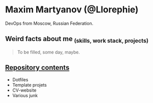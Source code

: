 # Maxim Martyanov (@Llorephie)

DevOps from Moscow, Russian Federation.

## Weird facts about me <sub>(skills, work stack, projects)</sub>

> To be filled, some day, maybe.

## [Repository contents](/)

- Dotfiles
- Template projets
- CV-website
- Various junk
